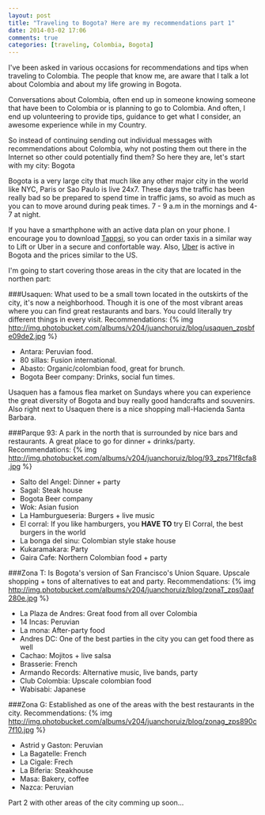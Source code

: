 ```yaml
---
layout: post
title: "Traveling to Bogota? Here are my recommendations part 1"
date: 2014-03-02 17:06
comments: true
categories: [traveling, Colombia, Bogota] 
---
```


I've been asked in various occasions for recommendations and tips when traveling to Colombia. The people that know me, are aware that I talk a lot about Colombia and about my life growing in Bogota. 

Conversations about Colombia, often end up in someone knowing someone that have been to Colombia or is planning to go to Colombia. And often, I end up volunteering to provide tips, guidance to get what I consider, an awesome experience while in my Country.

So instead of continuing sending out individual messages with recommendations about Colombia, why not posting them out there in the Internet so other could potentially find them? So here they are, let's start with my city: Bogota
<!--more-->
Bogota is a very large city that much like any other major city in the world like NYC, Paris or Sao Paulo is live 24x7. These days the traffic has been really bad so be prepared to spend time in traffic jams, so avoid as much as you can to move around during peak times. 7 - 9 a.m in the mornings and 4-7 at night.

If you have a smarthphone with an active data plan on your phone. I encourage you to download [Tappsi](http://tappsi.co/), so you can order taxis in a similar way to Lift or Uber in a secure and confortable way. Also, [Uber](https://www.uber.com/cities/bogota) is active in Bogota and the prices similar to the US.

I'm going to start covering those areas in the city that are located in the northen part:

###Usaquen: What used to be a small town located in the outskirts of the city, it's now a neighborhood. Though it is one of the most vibrant areas where you can find great restaurants and bars. You could literally try different things in every visit. Recommendations:
{% img http://img.photobucket.com/albums/v204/juanchoruiz/blog/usaquen_zpsbfe09de2.jpg %}


* Antara: Peruvian food.
* 80 sillas: Fusion international.
* Abasto: Organic/colombian food, great for brunch.
* Bogota Beer company: Drinks, social fun times.

Usaquen has a famous flea market on Sundays where you can experience the great diversity of Bogota and buy really good handcrafts and souvenirs. Also right next to Usaquen there is a nice shopping mall-Hacienda Santa Barbara. 

###Parque 93: A park in the north that is surrounded by nice bars and restaurants. A great place to go for dinner + drinks/party. Recommendations:
{% img http://img.photobucket.com/albums/v204/juanchoruiz/blog/93_zps71f8cfa8.jpg %}

* Salto del Angel: Dinner + party
* Sagal: Steak house
* Bogota Beer company
* Wok: Asian fusion
* La Hamburgueseria: Burgers + live music
* El corral: If you like hamburgers, you **HAVE TO** try El Corral, the best burgers in the world
* La bonga del sinu: Colombian style stake house
* Kukaramakara: Party
* Gaira Cafe: Northern Colombian food + party

###Zona T: Is Bogota's version of San Francisco's Union Square. Upscale shopping + tons of alternatives to eat and party. Recommendations:
{% img http://img.photobucket.com/albums/v204/juanchoruiz/blog/zonaT_zps0aaf280e.jpg %}

* La Plaza de Andres: Great food from all over Colombia
* 14 Incas: Peruvian
* La mona: After-party food
* Andres DC: One of the best parties in the city you can get food there as well
* Cachao: Mojitos + live salsa
* Brasserie: French
* Armando Records: Alternative music, live bands, party
* Club Colombia: Upscale colombian food
* Wabisabi: Japanese


###Zona G: Established as one of the areas with the best restaurants in the city. Recommendations:
{% img http://img.photobucket.com/albums/v204/juanchoruiz/blog/zonag_zps890c7f10.jpg %}

* Astrid y Gaston: Peruvian
* La Bagatelle: French
* La Cigale: Frech
* La Biferia: Steakhouse
* Masa: Bakery, coffee
* Nazca: Peruvian

Part 2 with other areas of the city comming up soon...